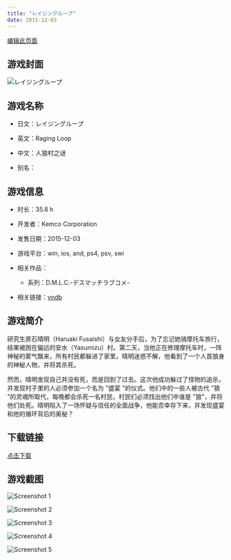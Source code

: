```yaml
---
title: "レイジングループ"
date: 2015-12-03
---
```

[编辑此页面](https://github.com/ACG-3/ADV3-source/blob/main/source/_posts/%E3%83%AC%E3%82%A4%E3%82%B8%E3%83%B3%E3%82%B0%E3%83%AB%E3%83%BC%E3%83%97.md)

## 游戏封面

![レイジングループ](https%3A//pan.timero.xyz/onedrive/img_lib_001/%E3%83%AC%E3%82%A4%E3%82%B8%E3%83%B3%E3%82%B0%E3%83%AB%E3%83%BC%E3%83%97_cover.avif)


## 游戏名称

- 日文：レイジングループ
- 英文：Raging Loop
- 中文：人狼村之谜

- 别名：


## 游戏信息

- 时长：35.8 h
- 开发者：Kemco Corporation
- 发售日期：2015-12-03
- 游戏平台：win, ios, and, ps4, psv, swi
- 相关作品：
   - 系列：D.M.L.C.-デスマッチラブコメ-

- 相关链接：[vndb](https://vndb.org/v21289)


## 游戏简介

研究生房石晴明（Haruaki Fusaishi）与女友分手后，为了忘记她骑摩托车旅行，结果被困在偏远的安水（Yasumizu）村。第二天，当他正在修理摩托车时，一阵神秘的雾气飘来，所有村民都躲进了家里。晴明迷惑不解，他看到了一个人首狼身的神秘人物，并将其杀死。

然而，晴明发现自己并没有死，而是回到了过去。这次他成功躲过了怪物的追杀，并发现村子里的人必须参加一个名为 "盛宴 "的仪式。他们中的一些人被古代 "狼 "的灵魂所取代，每晚都会杀死一名村民，村民们必须找出他们中谁是 "狼"，并将他们处死。晴明陷入了一场怀疑与信任的全面战争，他能否幸存下来，并发现盛宴和他的循环背后的奥秘？


## 下载链接

[点击下载](https://pan.timero.xyz/onedrive/adv_lib_001/%E3%83%AC%E3%82%A4%E3%82%B8%E3%83%B3%E3%82%B0%E3%83%AB%E3%83%BC%E3%83%97)


## 游戏截图


![Screenshot 1](https%3A//pan.timero.xyz/onedrive/img_lib_001/%E3%83%AC%E3%82%A4%E3%82%B8%E3%83%B3%E3%82%B0%E3%83%AB%E3%83%BC%E3%83%97_Screenshot_1.avif)

![Screenshot 2](https%3A//pan.timero.xyz/onedrive/img_lib_001/%E3%83%AC%E3%82%A4%E3%82%B8%E3%83%B3%E3%82%B0%E3%83%AB%E3%83%BC%E3%83%97_Screenshot_2.avif)

![Screenshot 3](https%3A//pan.timero.xyz/onedrive/img_lib_001/%E3%83%AC%E3%82%A4%E3%82%B8%E3%83%B3%E3%82%B0%E3%83%AB%E3%83%BC%E3%83%97_Screenshot_3.avif)

![Screenshot 4](https%3A//pan.timero.xyz/onedrive/img_lib_001/%E3%83%AC%E3%82%A4%E3%82%B8%E3%83%B3%E3%82%B0%E3%83%AB%E3%83%BC%E3%83%97_Screenshot_4.avif)

![Screenshot 5](https%3A//pan.timero.xyz/onedrive/img_lib_001/%E3%83%AC%E3%82%A4%E3%82%B8%E3%83%B3%E3%82%B0%E3%83%AB%E3%83%BC%E3%83%97_Screenshot_5.avif)

